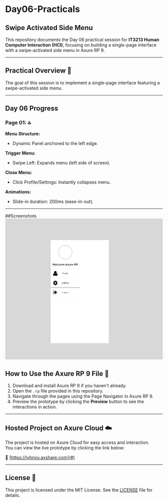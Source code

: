 # Day06-Practicals

## Swipe Activated Side Menu

This repository documents the Day 06 practical session for **IT3213 Human Computer Interaction (HCI)**, focusing on building a single-page interface with a swipe-activated side menu in Axure RP 9.

---

## Practical Overview 🚀

The goal of this session is to implement a single-page interface featuring a swipe-activated side menu.

---

## Day 06 Progress

### Page 01: 🔝

**Menu Structure:**

- Dynamic Panel anchored to the left edge.

**Trigger Menu:**

- Swipe Left: Expands menu (left side of screen).

**Close Menu:**

- Click Profile/Settings: Instantly collapses menu.

**Animations:**

- Slide-in duration: 200ms (ease-in-out).

---

##Screenshots
![Screenshot](Screenshot.png)

## How to Use the Axure RP 9 File 📂

1. Download and install Axure RP 9 if you haven't already.
2. Open the `.rp` file provided in this repository.
3. Navigate through the pages using the Page Navigator in Axure RP 9.
4. Preview the prototype by clicking the **Preview** button to see the interactions in action.

---

## Hosted Project on Axure Cloud ☁️

The project is hosted on Axure Cloud for easy access and interaction.  
You can view the live prototype by clicking the link below:

🔗 [https://jvhnvu.axshare.com](#)

---

## License 📜

This project is licensed under the MIT License. See the [LICENSE](LICENSE) file for details.
